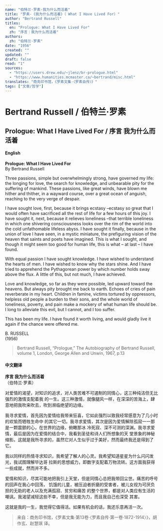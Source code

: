 ```yaml
---
name: "伯特兰·罗素-我为什么而活着"
title: "罗素-《我为什么而活着》（ What I Have Lived For）"
author: "Bertrand Russell"
titles:
  en: "Prologue: What I Have Lived For"
  zh: "序言：我为什么而活着"
authors:
  zh: "伯特兰·罗素"
date: "1956"
created: ""
updated: ""
draft: false
read: "1"
sources:
  - "https://users.drew.edu/~jlenz/br-prologue.html"
  - "https://www.humanities.mcmaster.ca/~bertrand/misc.html"
translates: "商务印书馆，《罗素文集·〈罗素自传〉》"
tags: ["文章/哲学"]
---
```



# Bertrand Russell / 伯特兰·罗素

## Prologue: What I Have Lived For / 序言 我为什么而活着

<!-- tabs:start -->

#### **English**

**Prologue: What I Have Lived For**  
By Bertrand Russell

Three passions, simple but overwhelmingly strong, have governed my life: the
longing for love, the search for knowledge, and unbearable pity for the
suffering of mankind. These passions, like great winds, have blown me hither
and thither, in a wayward course, over a great ocean of anguish, reaching to
the very verge of despair.

I have sought love, first, because it brings ecstasy –ecstasy so great that I
would often have sacrificed all the rest of life for a few hours of this joy.
I have sought it, next, because it relieves loneliness –that terrible
loneliness in which one shivering consciousness looks over the rim of the
world into the cold unfathomable lifeless abyss. I have sought it finally,
because in the union of love I have seen, in a mystic miniature, the
prefiguring vision of the heaven that saints and poets have imagined. This is
what I sought, and though it might seem too good for human life, this is what
– at last – I have found.

With equal passion I have sought knowledge. I have wished to understand the
hearts of men. I have wished to know why the stars shine. And I have tried to
apprehend the Pythagorean power by which number holds sway above the flux. A
little of this, but not much, I have achieved.

Love and knowledge, so far as they were possible, led upward toward the
heavens. But always pity brought me back to earth. Echoes of cries of pain
reverberate in my heart. Children in famine, victims tortured by oppressors,
helpless old people a burden to their sons, and the whole world of loneliness,
poverty, and pain make a mockery of what human life should be. I long to
alleviate this evil, but I cannot, and I too suffer.

This has been my life. I have found it worth living, and would gladly live it
again if the chance were offered me.

B. RUSSELL  
(1956)

> Bertrand Russell, “Prologue,” The Autobiography of Bertrand Russell, 
> volume 1, London, George Allen and Unwin, 1967, p.13

#### **中文翻译**

**序言 我为什么而活着**  
（伯特兰·罗素）

对爱情的渴望，对知识的追求，对人类苦难不可遏制的同情心，这三种纯洁但无比强烈的激情支配着我
的一生。这三种激情，就像腿风一样，在深深的苦海上，肆意地把我吹来吹去，吹到濒临绝望的边缘。

我寻求爱情，首先因为爱情给我带来狂喜，它如此强烈以致我经常感意为了几小时的欢愉而牺牲生命中
的其它一切。我寻求爱情，其次是因为爱情解除孤寂一一那是一颗震颤的心，在世界的边缘，俯瞰那冰
冷死寂、深不可测的深渊。我寻求爱情，最后是因为在爱情的结合中，我看到圣徒和诗人们所想象的天
堂景象的神秘缩影。这就是我所寻求的，虽然它对人生似乎过于美好，然而最终我还是得到了它。

我以同样的热情寻求知识，我希望了解人的心灵。我希望知道星星为什么闪闪发光，我试图理解毕达哥
拉斯的思想威力，即数字支配着万物流转。这方面我获得一些成就，然而并不多。

爱情和知识，尽其可能地把我引上天堂，但是同情心总把我带回尘世。痛苦的呼号的回声在我心中回荡，
饥饿的儿童，被压迫者折磨的受害者，被儿女视为可厌负担的无助的老人以及充满孤寂、贫穷和痛苦
的整个世界，都是对人类应有生活的嘲讽。我渴望减轻这些不幸，但是我无能为力，而且我自己也深受
其害。

这就是我的一生，我觉得它值得活。如果有机会的话，我还乐意再活一次。

> 来自：商务印书馆，《罗素文集·第13卷·〈罗素自传·第一卷·1872-1914〉》，胡作玄、赵慧琪 译。

<!-- tabs:end -->
